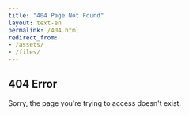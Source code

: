 ```yaml
---
title: "404 Page Not Found"
layout: text-en
permalink: /404.html
redirect_from:
- /assets/
- /files/
---
```


## 404 Error

Sorry, the page you're trying to access doesn't exist.
